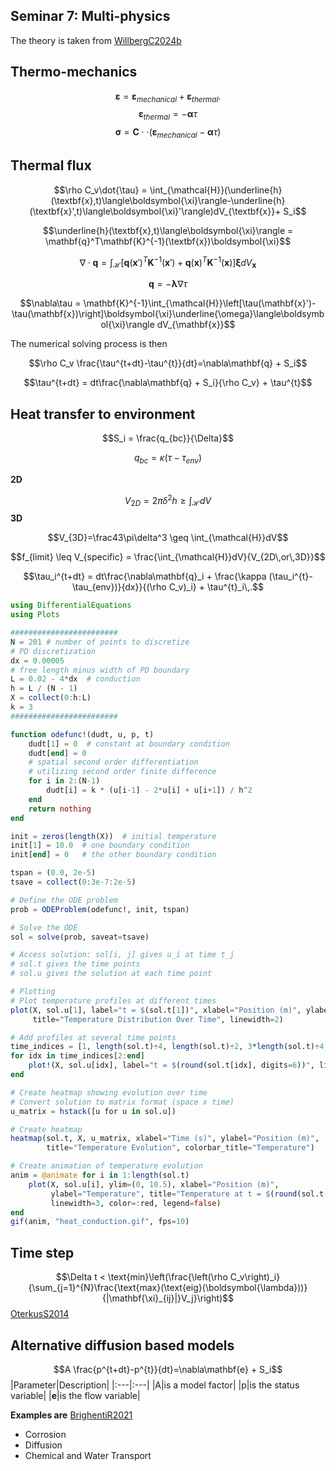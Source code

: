 ## Seminar 7: Multi-physics

The theory is taken from [WillbergC2024b](@cite)
## Thermo-mechanics
$$\boldsymbol{\varepsilon}=\boldsymbol{\varepsilon}_{mechanical} + \boldsymbol{\varepsilon}_{thermal}.$$
$$\boldsymbol{\varepsilon}_{thermal} =- \boldsymbol{\alpha}\tau$$
$$\boldsymbol{\sigma}=\mathbf{C}\cdot\cdot\left(\boldsymbol{\varepsilon}_{mechanical} - \boldsymbol{\alpha}\tau \right)$$

## Thermal flux


$$\rho C_v\dot{\tau} = \int_{\mathcal{H}}(\underline{h}(\textbf{x},t)\langle\boldsymbol{\xi}\rangle-\underline{h}(\textbf{x}',t)\langle\boldsymbol{\xi}'\rangle)dV_{\textbf{x}}+ S_i$$


$$\underline{h}(\textbf{x},t)\langle\boldsymbol{\xi}\rangle = \mathbf{q}^T\mathbf{K}^{-1}(\textbf{x})\boldsymbol{\xi}$$


$$\nabla\cdot\mathbf{q} = \int_{\mathcal{H}}\left[\mathbf{q}(\textbf{x}')^T\mathbf{K}^{-1}(\textbf{x}')+\mathbf{q}(\textbf{x})^T\mathbf{K}^{-1}(\textbf{x})\right]\boldsymbol{\xi}dV_{\textbf{x}}$$


$$\mathbf{q} = -\boldsymbol{\lambda}\nabla\tau$$


$$\nabla\tau = \mathbf{K}^{-1}\int_{\mathcal{H}}\left[\tau(\mathbf{x}')-\tau(\mathbf{x})\right]\boldsymbol{\xi}\underline{\omega}\langle\boldsymbol{\xi}\rangle dV_{\mathbf{x}}$$

The numerical solving process is then

$$\rho C_v \frac{\tau^{t+dt}-\tau^{t}}{dt}=\nabla\mathbf{q} + S_i$$

$$\tau^{t+dt} = dt\frac{\nabla\mathbf{q} + S_i}{\rho C_v} + \tau^{t}$$

## Heat transfer to environment

$$S_i = \frac{q_{bc}}{\Delta}$$


$$q_{bc} = \kappa (\tau-\tau_{env})$$

**2D**

$$V_{2D}=2\pi\delta^2 h \geq \int_{\mathcal{H}}dV$$
**3D**

$$V_{3D}=\frac43\pi\delta^3 \geq \int_{\mathcal{H}}dV$$

$$f_{limit} \leq V_{specific} =  \frac{\int_{\mathcal{H}}dV}{V_{2D\,or\,3D}}$$

$$\tau_i^{t+dt} = dt\frac{\nabla\mathbf{q}_i + \frac{\kappa (\tau_i^{t}-\tau_{env})}{dx}}{(\rho C_v)_i} + \tau^{t}_i\,.$$


```julia
using DifferentialEquations
using Plots

########################
N = 201 # number of points to discretize
# PD discretization
dx = 0.00005
# free length minus width of PD boundary
L = 0.02 - 4*dx  # conduction
h = L / (N - 1)
X = collect(0:h:L)
k = 3
########################

function odefunc!(dudt, u, p, t)
    dudt[1] = 0  # constant at boundary condition
    dudt[end] = 0
    # spatial second order differentiation
    # utilizing second order finite difference
    for i in 2:(N-1)
        dudt[i] = k * (u[i-1] - 2*u[i] + u[i+1]) / h^2
    end
    return nothing
end

init = zeros(length(X))  # initial temperature
init[1] = 10.0  # one boundary condition
init[end] = 0   # the other boundary condition

tspan = (0.0, 2e-5)
tsave = collect(0:3e-7:2e-5)

# Define the ODE problem
prob = ODEProblem(odefunc!, init, tspan)

# Solve the ODE
sol = solve(prob, saveat=tsave)

# Access solution: sol[i, j] gives u_i at time t_j
# sol.t gives the time points
# sol.u gives the solution at each time point

# Plotting
# Plot temperature profiles at different times
plot(X, sol.u[1], label="t = $(sol.t[1])", xlabel="Position (m)", ylabel="Temperature",
     title="Temperature Distribution Over Time", linewidth=2)

# Add profiles at several time points
time_indices = [1, length(sol.t)÷4, length(sol.t)÷2, 3*length(sol.t)÷4, length(sol.t)]
for idx in time_indices[2:end]
    plot!(X, sol.u[idx], label="t = $(round(sol.t[idx], digits=6))", linewidth=2)
end

# Create heatmap showing evolution over time
# Convert solution to matrix format (space x time)
u_matrix = hstack([u for u in sol.u])

# Create heatmap
heatmap(sol.t, X, u_matrix, xlabel="Time (s)", ylabel="Position (m)",
        title="Temperature Evolution", colorbar_title="Temperature")

# Create animation of temperature evolution
anim = @animate for i in 1:length(sol.t)
    plot(X, sol.u[i], ylim=(0, 10.5), xlabel="Position (m)",
         ylabel="Temperature", title="Temperature at t = $(round(sol.t[i], digits=6)) s",
         linewidth=3, color=:red, legend=false)
end
gif(anim, "heat_conduction.gif", fps=10)

```

## Time step
$$\Delta t < \text{min}\left(\frac{\left(\rho C_v\right)_i}{\sum_{j=1}^{N}\frac{\text{max}(\text{eig}(\boldsymbol{\lambda}))}{|\mathbf{\xi}_{ij}|}V_j}\right)$$
[OterkusS2014](@cite)


## Alternative diffusion based models
$$A \frac{p^{t+dt}-p^{t}}{dt}=\nabla\mathbf{e} + S_i$$
|Parameter|Description|
|:---|:---|
|A|is a model factor|
|p|is the status variable|
|$\mathbf{e}$|is the flow variable|

**Examples are**
[BrighentiR2021](@cite)
- Corrosion
- Diffusion
- Chemical and Water Transport
